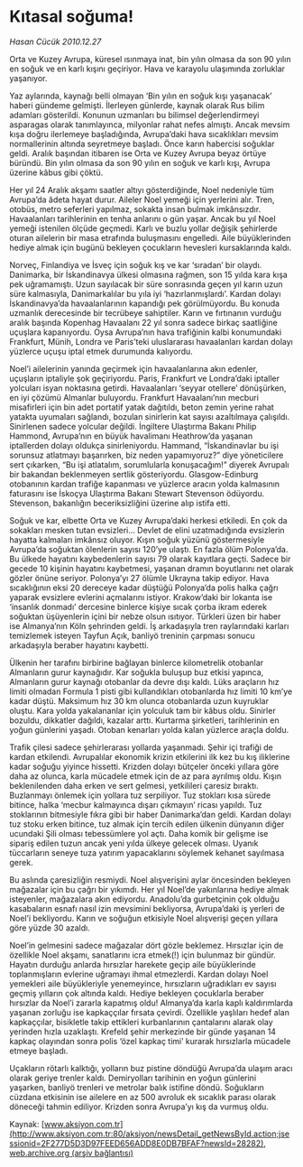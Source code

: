 # Kıtasal soğuma!

*Hasan Cücük 2010.12.27*

<font class="agenda2NewsSpot">
 Orta ve Kuzey Avrupa, küresel ısınmaya inat, bin yılın olmasa da son 90 yılın en soğuk ve en karlı kışını geçiriyor. Hava ve karayolu ulaşımında zorluklar yaşanıyor.
</font>
<font class="newsDetail">
 <p>
  <p class="MsoNormal">
   Yaz aylarında, kaynağı belli olmayan ‘Bin yılın en soğuk kışı yaşanacak’ haberi gündeme gelmişti. İlerleyen günlerde, kaynak olarak Rus bilim adamları gösterildi. Konunun uzmanları bu bilimsel değerlendirmeyi asparagas olarak tanımlayınca, milyonlar rahat nefes almıştı. Ancak mevsim kışa doğru ilerlemeye başladığında, Avrupa’daki hava sıcaklıkları mevsim normallerinin altında seyretmeye başladı. Önce karın habercisi soğuklar geldi. Aralık başından itibaren ise Orta ve Kuzey Avrupa beyaz örtüye büründü. Bin yılın olmasa da son 90 yılın en soğuk ve karlı kışı, Avrupa üzerine kâbus gibi çöktü.
  </p>
  <p class="MsoNormal">
   Her yıl 24 Aralık akşamı saatler altıyı gösterdiğinde, Noel nedeniyle tüm Avrupa’da âdeta hayat durur. Aileler Noel yemeği için yerlerini alır. Tren, otobüs, metro seferleri yapılmaz, sokakta insan bulmak imkânsızdır. Havaalanları tarihlerinin en tenha anlarını o gün yaşar. Ancak bu yıl Noel yemeği istenilen ölçüde geçmedi. Karlı ve buzlu yollar değişik şehirlerde oturan ailelerin bir masa etrafında buluşmasını engelledi. Aile büyüklerinden hediye almak için bugünü bekleyen çocukların hevesleri kursaklarında kaldı.
  </p>
  <p class="MsoNormal">
   Norveç, Finlandiya ve İsveç için soğuk kış ve kar ‘sıradan’ bir olaydı. Danimarka, bir İskandinavya ülkesi olmasına rağmen, son 15 yılda kara kışa pek uğramamıştı. Uzun sayılacak bir süre sonrasında geçen yıl karın uzun süre kalmasıyla, Danimarkalılar bu yıla iyi ‘hazırlanmışlardı’. Kardan dolayı İskandinavya’da havaalanlarının kapandığı pek görülmüyordu. Bu konuda uzmanlık derecesinde bir tecrübeye sahiptiler. Karın ve fırtınanın vurduğu aralık başında Kopenhag Havaalanı 22 yıl sonra sadece birkaç saatliğine uçuşlara kapanıyordu. Oysa Avrupa’nın hava trafiğinin kalbi konumundaki Frankfurt, Münih, Londra ve Paris’teki uluslararası havaalanları kardan dolayı yüzlerce uçuşu iptal etmek durumunda kalıyordu.
  </p>
  <p class="MsoNormal">
   Noel’i ailelerinin yanında geçirmek için havaalanlarına akın edenler, uçuşların iptaliyle şok geçiriyordu. Paris, Frankfurt ve Londra’daki iptaller yolcuları isyan noktasına getirdi. Havaalanları ‘seyyar otellere’ dönüşürken, en iyi çözümü Almanlar buluyordu. Frankfurt Havaalanı’nın mecburi misafirleri için bin adet portatif yatak dağıtıldı, beton zemin yerine rahat yatakta uyumaları sağlandı, bozulan sinirlerin kat sayısı azaltılmaya çalışıldı. Sinirlenen sadece yolcular değildi. İngiltere Ulaştırma Bakanı Philip Hammond, Avrupa’nın en büyük havalimanı Heathrow’da yaşanan iptallerden dolayı oldukça sinirleniyordu. Hammand, “İskandinavlar bu işi sorunsuz atlatmayı başarırken, biz neden yapamıyoruz?” diye yöneticilere sert çıkarken, “Bu işi atlatalım, sorumlularla konuşacağım!” diyerek Avrupalı bir bakandan beklenmeyen sertlik gösteriyordu. Glasgow-Edinburg otobanının kardan trafiğe kapanması ve yüzlerce aracın yolda kalmasının faturasını ise İskoçya Ulaştırma Bakanı Stewart Stevenson ödüyordu. Stevenson, bakanlığın beceriksizliğini üzerine alıp istifa etti.
  </p>
  <p class="MsoNormal">
   Soğuk ve kar, elbette Orta ve Kuzey Avrupa’daki herkesi etkiledi. En çok da sokakları mesken tutan evsizleri... Devlet de elini uzatmadığında evsizlerin hayatta kalmaları imkânsız oluyor. Kışın soğuk yüzünü göstermesiyle Avrupa’da soğuktan ölenlerin sayısı 120’ye ulaştı. En fazla ölüm Polonya’da. Bu ülkede hayatını kaybedenlerin sayısı 79 olarak kayıtlara geçti. Sadece bir gecede 10 kişinin hayatını kaybetmesi, yaşanan dramın boyutlarını net olarak gözler önüne seriyor. Polonya’yı 27 ölümle Ukrayna takip ediyor. Hava sıcaklığının eksi 20 dereceye kadar düştüğü Polonya’da polis halka çağrı yaparak evsizlere evlerini açmalarını istiyor. Krakow’daki bir lokanta ise ‘insanlık donmadı’ dercesine binlerce kişiye sıcak çorba ikram ederek soğuktan üşüyenlerin içini bir nebze olsun ısıtıyor. Türkleri üzen bir haber ise Almanya’nın Köln şehrinden geldi. İş arkadaşıyla tren raylarındaki karları temizlemek isteyen Tayfun Açık, banliyö treninin çarpması sonucu arkadaşıyla beraber hayatını kaybetti.
  </p>
  <p class="MsoNormal">
   Ülkenin her tarafını birbirine bağlayan binlerce kilometrelik otobanlar Almanların gurur kaynağıdır. Kar soğukla buluşup buz etkisi yapınca, Almanların gurur kaynağı otobanlar da devre dışı kaldı. Lüks araçların hız limiti olmadan Formula 1 pisti gibi kullandıkları otobanlarda hız limiti 10 km’ye kadar düştü. Maksimum hız 30 km olunca otobanlarda uzun kuyruklar oluştu. Kara yolda yakalananlar için yolculuk tam bir kâbus oldu. Sinirler bozuldu, dikkatler dağıldı, kazalar arttı. Kurtarma şirketleri, tarihlerinin en yoğun günlerini yaşadı. Otoban kenarları yolda kalan yüzlerce araçla doldu.
  </p>
  <p class="MsoNormal">
   Trafik çilesi sadece şehirlerarası yollarda yaşanmadı. Şehir içi trafiği de kardan etkilendi. Avrupalılar ekonomik krizin etkilerini ilk kez bu kış iliklerine kadar soğuğu yiyince hissetti. Krizden dolayı bütçeler önceki yıllara göre daha az olunca, karla mücadele etmek için de az para ayrılmış oldu. Kışın beklenilenden daha erken ve sert gelmesi, yetkilileri çaresiz bıraktı. Buzlanmayı önlemek için yollara tuz serpiliyor. Tuz stokları kısa sürede bitince, halka ‘mecbur kalmayınca dışarı çıkmayın’ ricası yapıldı. Tuz stoklarının bitmesiyle fıkra gibi bir haber Danimarka’dan geldi. Kardan dolayı tuz stoku erken bitince, tuz almak için tercih edilen ülkenin dünyanın diğer ucundaki Şili olması tebessümlere yol açtı. Daha komik bir gelişme ise sipariş edilen tuzun ancak yeni yılda ülkeye gelecek olması. Uyanık tüccarların seneye tuza yatırım yapacaklarını söylemek kehanet sayılmasa gerek.
  </p>
  <p class="MsoNormal">
   Bu aslında çaresizliğin resmiydi. Noel alışverişini aylar öncesinden bekleyen mağazalar için bu çağrı bir yıkımdı. Her yıl Noel’de yakınlarına hediye almak isteyenler, mağazalara akın ediyordu. Anadolu’da gurbetçinin çok olduğu kasabaların esnafı nasıl izin mevsimini bekliyorsa, Avrupa’daki iş yerleri de Noel’i bekliyordu. Karın ve soğuğun etkisiyle Noel alışverişi geçen yıllara göre yüzde 30 azaldı.
   <span>
   </span>
  </p>
  <p class="MsoNormal">
   Noel’in gelmesini sadece mağazalar dört gözle beklemez. Hırsızlar için de özellikle Noel akşamı, sanatlarını icra etmek(!) için bulunmaz bir gündür. Hayatın durduğu anlarda hırsızlar harekete geçip aile büyüklerinde toplanmışların evlerine uğramayı ihmal etmezlerdi. Kardan dolayı Noel yemekleri aile büyükleriyle yenemeyince, hırsızların uğradıkları ev sayısı geçmiş yılların çok altında kaldı. Hediye bekleyen çocuklarla beraber hırsızlar da Noel’i zararla kapatmış oldu! Almanya’da karla kaplı kaldırımlarda yaşanan zorluğu ise kapkaççılar fırsata çevirdi. Özellikle yaşlıları hedef alan kapkaççılar, bisikletle takip ettikleri kurbanlarının çantalarını alarak olay yerinden hızla uzaklaştı. Krefeld şehir merkezinde bir günde yaşanan 14 kapkaç olayından sonra polis ‘özel kapkaç timi’ kurarak hırsızlarla mücadele etmeye başladı.
  </p>
  <p class="MsoNormal">
   Uçakların rötarlı kalktığı, yolların buz pistine döndüğü Avrupa’da ulaşım aracı olarak geriye trenler kaldı. Demiryolları tarihinin en yoğun günlerini yaşarken, banliyö trenleri ve metrolar balık istifine döndü. Soğukların cüzdana etkisinin ise ailelere en az 500 avroluk ek sıcaklık parası olarak döneceği tahmin ediliyor. Krizden sonra Avrupa’yı kış da vurmuş oldu.
   <span>
   </span>
  </p>
 </p>
</font>

Kaynak: [www.aksiyon.com.tr](http://www.aksiyon.com.tr:80/aksiyon/newsDetail_getNewsById.action;jsessionid=2F277D5D3D97FEED656ADD8E0DB7BFAF?newsId=28282), [web.archive.org (arşiv bağlantısı)](http://web.archive.org/web/20110101003141/http://www.aksiyon.com.tr:80/aksiyon/newsDetail_getNewsById.action;jsessionid=2F277D5D3D97FEED656ADD8E0DB7BFAF?newsId=28282)
